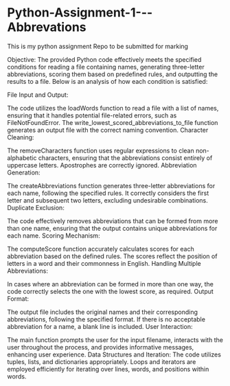 # Python-Assignment-1---Abbrevations
This is my python assignment Repo to be submitted for marking 


Objective:
The provided Python code effectively meets the specified conditions for reading a file containing names, generating three-letter abbreviations, scoring them based on predefined rules, and outputting the results to a file. Below is an analysis of how each condition is satisfied:

File Input and Output:

The code utilizes the loadWords function to read a file with a list of names, ensuring that it handles potential file-related errors, such as FileNotFoundError. The write_lowest_scored_abbreviations_to_file function generates an output file with the correct naming convention.
Character Cleaning:

The removeCharacters function uses regular expressions to clean non-alphabetic characters, ensuring that the abbreviations consist entirely of uppercase letters. Apostrophes are correctly ignored.
Abbreviation Generation:

The createAbbreviations function generates three-letter abbreviations for each name, following the specified rules. It correctly considers the first letter and subsequent two letters, excluding undesirable combinations.
Duplicate Exclusion:

The code effectively removes abbreviations that can be formed from more than one name, ensuring that the output contains unique abbreviations for each name.
Scoring Mechanism:

The computeScore function accurately calculates scores for each abbreviation based on the defined rules. The scores reflect the position of letters in a word and their commonness in English.
Handling Multiple Abbreviations:

In cases where an abbreviation can be formed in more than one way, the code correctly selects the one with the lowest score, as required.
Output Format:

The output file includes the original names and their corresponding abbreviations, following the specified format. If there is no acceptable abbreviation for a name, a blank line is included.
User Interaction:

The main function prompts the user for the input filename, interacts with the user throughout the process, and provides informative messages, enhancing user experience.
Data Structures and Iteration:
The code utilizes tuples, lists, and dictionaries appropriately. Loops and iterators are employed efficiently for iterating over lines, words, and positions within words.
 
